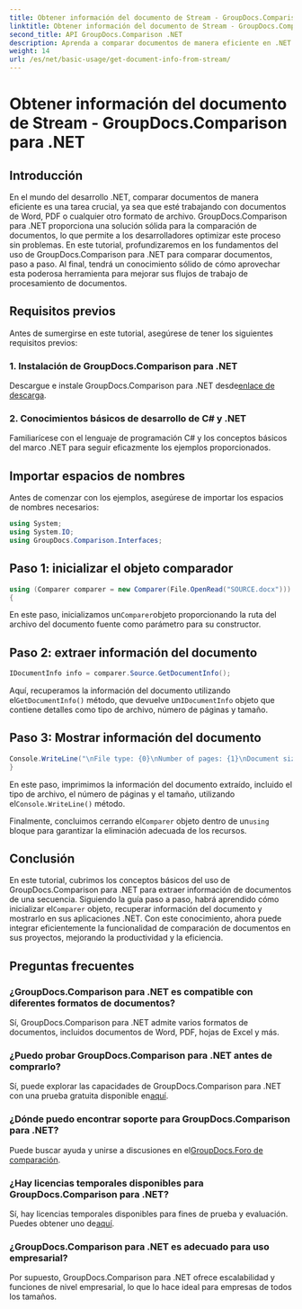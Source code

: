 ```yaml
---
title: Obtener información del documento de Stream - GroupDocs.Comparison para .NET
linktitle: Obtener información del documento de Stream - GroupDocs.Comparison para .NET
second_title: API GroupDocs.Comparison .NET
description: Aprenda a comparar documentos de manera eficiente en .NET usando GroupDocs.Comparison, mejorando sus flujos de trabajo de procesamiento de documentos sin problemas.
weight: 14
url: /es/net/basic-usage/get-document-info-from-stream/
---
```


# Obtener información del documento de Stream - GroupDocs.Comparison para .NET

## Introducción
En el mundo del desarrollo .NET, comparar documentos de manera eficiente es una tarea crucial, ya sea que esté trabajando con documentos de Word, PDF o cualquier otro formato de archivo. GroupDocs.Comparison para .NET proporciona una solución sólida para la comparación de documentos, lo que permite a los desarrolladores optimizar este proceso sin problemas. En este tutorial, profundizaremos en los fundamentos del uso de GroupDocs.Comparison para .NET para comparar documentos, paso a paso. Al final, tendrá un conocimiento sólido de cómo aprovechar esta poderosa herramienta para mejorar sus flujos de trabajo de procesamiento de documentos.
## Requisitos previos
Antes de sumergirse en este tutorial, asegúrese de tener los siguientes requisitos previos:
### 1. Instalación de GroupDocs.Comparison para .NET
 Descargue e instale GroupDocs.Comparison para .NET desde[enlace de descarga](https://releases.groupdocs.com/comparison/net/).
### 2. Conocimientos básicos de desarrollo de C# y .NET
Familiarícese con el lenguaje de programación C# y los conceptos básicos del marco .NET para seguir eficazmente los ejemplos proporcionados.

## Importar espacios de nombres
Antes de comenzar con los ejemplos, asegúrese de importar los espacios de nombres necesarios:
```csharp
using System;
using System.IO;
using GroupDocs.Comparison.Interfaces;
```

## Paso 1: inicializar el objeto comparador
```csharp
using (Comparer comparer = new Comparer(File.OpenRead("SOURCE.docx")))
{
```
 En este paso, inicializamos un`Comparer`objeto proporcionando la ruta del archivo del documento fuente como parámetro para su constructor.
## Paso 2: extraer información del documento
```csharp
IDocumentInfo info = comparer.Source.GetDocumentInfo();
```
 Aquí, recuperamos la información del documento utilizando el`GetDocumentInfo()` método, que devuelve un`IDocumentInfo` objeto que contiene detalles como tipo de archivo, número de páginas y tamaño.
## Paso 3: Mostrar información del documento
```csharp
Console.WriteLine("\nFile type: {0}\nNumber of pages: {1}\nDocument size: {2} bytes", info.FileType, info.PageCount, info.Size);
}
```
 En este paso, imprimimos la información del documento extraído, incluido el tipo de archivo, el número de páginas y el tamaño, utilizando el`Console.WriteLine()` método.

 Finalmente, concluimos cerrando el`Comparer` objeto dentro de un`using` bloque para garantizar la eliminación adecuada de los recursos.

## Conclusión
 En este tutorial, cubrimos los conceptos básicos del uso de GroupDocs.Comparison para .NET para extraer información de documentos de una secuencia. Siguiendo la guía paso a paso, habrá aprendido cómo inicializar el`Comparer` objeto, recuperar información del documento y mostrarlo en sus aplicaciones .NET. Con este conocimiento, ahora puede integrar eficientemente la funcionalidad de comparación de documentos en sus proyectos, mejorando la productividad y la eficiencia.
## Preguntas frecuentes
### ¿GroupDocs.Comparison para .NET es compatible con diferentes formatos de documentos?
Sí, GroupDocs.Comparison para .NET admite varios formatos de documentos, incluidos documentos de Word, PDF, hojas de Excel y más.
### ¿Puedo probar GroupDocs.Comparison para .NET antes de comprarlo?
 Sí, puede explorar las capacidades de GroupDocs.Comparison para .NET con una prueba gratuita disponible en[aquí](https://releases.groupdocs.com/).
### ¿Dónde puedo encontrar soporte para GroupDocs.Comparison para .NET?
 Puede buscar ayuda y unirse a discusiones en el[GroupDocs.Foro de comparación](https://forum.groupdocs.com/c/comparison/12).
### ¿Hay licencias temporales disponibles para GroupDocs.Comparison para .NET?
 Sí, hay licencias temporales disponibles para fines de prueba y evaluación. Puedes obtener uno de[aquí](https://purchase.groupdocs.com/temporary-license/).
### ¿GroupDocs.Comparison para .NET es adecuado para uso empresarial?
Por supuesto, GroupDocs.Comparison para .NET ofrece escalabilidad y funciones de nivel empresarial, lo que lo hace ideal para empresas de todos los tamaños.